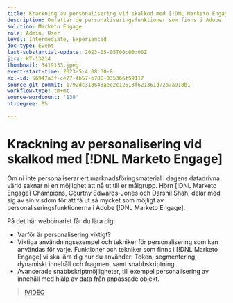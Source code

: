 ```yaml
---
title: Krackning av personalisering vid skalkod med [!DNL Marketo Engage]
description: Omfattar de personaliseringsfunktioner som finns i Adobe [!DNL Marketo Engage]; Token, segmentering, dynamiskt innehåll och fragment samt snabbskriptning.  Avancerade snabbskriptmöjligheter, till exempel personalisering av innehåll med hjälp av data från anpassade objekt.
solution: Marketo Engage
role: Admin, User
level: Intermediate, Experienced
doc-type: Event
last-substantial-update: 2023-05-05T00:00:00Z
jira: KT-13214
thumbnail: 3419133.jpeg
event-start-time: 2023-5-4 08:30-8
exl-id: 56947a3f-ce77-4b57-b780-035366f59117
source-git-commit: 1792dc318643aec2c12613f621361d72a7a918b1
workflow-type: tm+mt
source-wordcount: '138'
ht-degree: 0%

---
```


# Krackning av personalisering vid skalkod med [!DNL Marketo Engage]

Om ni inte personaliserar ert marknadsföringsmaterial i dagens datadrivna värld saknar ni en möjlighet att nå ut till er målgrupp. Hörn [!DNL Marketo Engage] Champions, Courtny Edwards-Jones och Darshil Shah, delar med sig av sin visdom för att få ut så mycket som möjligt av personaliseringsfunktionerna i Adobe [!DNL Marketo Engage].

På det här webbinariet får du lära dig:

* Varför är personalisering viktigt?
* Viktiga användningsexempel och tekniker för personalisering som kan användas för varje. Funktioner och tekniker som finns i [!DNL Marketo Engage] vi ska lära dig hur du använder: Token, segmentering, dynamiskt innehåll och fragment samt snabbskriptning.
* Avancerade snabbskriptmöjligheter, till exempel personalisering av innehåll med hjälp av data från anpassade objekt.

>[!VIDEO](https://video.tv.adobe.com/v/3419133/?learn=on)

